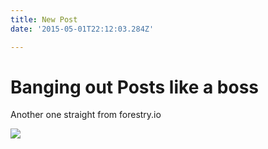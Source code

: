 ```yaml
---
title: New Post
date: '2015-05-01T22:12:03.284Z'

---
```

# Banging out Posts like a boss

Another one straight from forestry.io

![](https://picsum.photos/id/1060/536/354?blur=2)